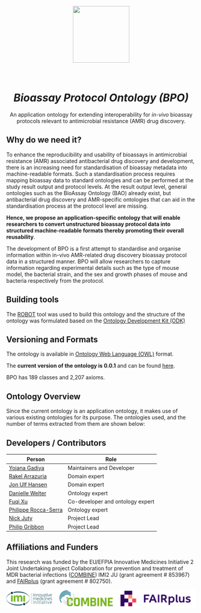 <p align="center">
  <img style="width: 150px; height: 150px;" src="">
</p>

<h1 align="center">
  <br>
  <i>Bioassay Protocol Ontology (BPO)</i>
  <br>
</h1>

<p align="center">
An application ontology for extending interoperability for <i>in-vivo</i> bioassay protocols relevant to antimicrobial resistance (AMR) drug discovery.
</p>


## Why do we need it?
To enhance the reproducibility and usability of bioassays in antimicrobial resistance (AMR) associated antibacterial drug discovery and development, there is an increasing need for standardisation of bioassay metadata into machine-readable formats. Such a standardisation process requires mapping bioassay data to standard ontologies and can be performed at the study result output and protocol levels. At the result output level, general ontologies such as the BioAssay Ontology (BAO) already exist, but antibacterial drug discovery and AMR-specific ontologies that can aid in the standardisation process at the protocol level are missing. 

**Hence, we propose an application-specific ontology that will enable researchers to convert unstructured bioassay protocol data into structured machine-readable formats thereby promoting their overall reusability**.

The development of BPO is a first attempt to standardise and organise information within in-vivo AMR-related drug discovery bioassay protocol data in a structured manner. BPO will allow researchers to capture information regarding experimental details such as the type of mouse model, the bacterial strain, and the sex and growth phases of mouse and bacteria respectively from the protocol.

## Building tools

The [ROBOT](http://robot.obolibrary.org/) tool was used to build this ontology and the structure of the ontology was formulated based on the [Ontology Development Kit (ODK)](https://github.com/INCATools/ontology-development-kit)

## Versioning and Formats

The ontology is available in [Ontology Web Language (OWL)](https://www.w3.org/TR/owl-guide/) format.

The **current version of the ontology is 0.0.1** and can be found [here](bpo.owl). 

BPO has 189 classes and 2,207 axioms.

## Ontology Overview

Since the current ontology is an application ontology, it makes use of various existing ontologies for its purpose. The ontologies used, and the number of terms extracted from them are shown below:

[comment]: <> (| Ontology Name | Ontology abbreviation | Number of terms |)

[comment]: <> (| --------------- | --------------- | --------------- |)

[comment]: <> (| Row 1 Column 1 | NCBITaxon | Row 1 Column 3 |)

[comment]: <> (| Row 2 Column 1 | PATO | Row 2 Column 3 |)

[comment]: <> (| Row 3 Column 1 | Row 3 Column 2 | Row 3 Column 3 |)

## Developers / Contributors
| Person | Role |
| --- | ----------- |
| [Yojana Gadiya](https://orcid.org/0000-0002-7683-0452) | Maintainers and Developer |
| [Rakel Arrazuria](https://orcid.org/0000-0002-0757-3915) | Domain expert | 
| [Jon Ulf Hansen](https://orcid.org/0000-0002-6410-5755) | Domain expert | 
| [Danielle Welter](https://orcid.org/0000-0003-1058-2668) | Ontology expert | 
| [Fuqi Xu](https://orcid.org/0000-0002-5923-3859) | Co-developer and ontology expert | 
| [Philippe Rocca-Serra](https://orcid.org/0000-0001-9853-5668) | Ontology expert | 
| [Nick Juty](https://orcid.org/0000-0002-2036-8350) | Project Lead | 
| [Philip Gribbon](https://orcid.org/0000-0001-7655-2459) | Project Lead |


## Affiliations and Funders
This research was funded by the EU/EFPIA Innovative Medicines Initiative 2 Joint Undertaking project Collaboration for prevention and treatment of MDR bacterial infections ([COMBINE](https://amr-accelerator.eu/project/combine/)) IMI2 JU (grant agreement # 853967) and [FAIRplus](https://www.imi.europa.eu/projects-results/project-factsheets/fairplus) (grant agreement # 802750).

![IMI](images/logo/affiliation-logo.png)
